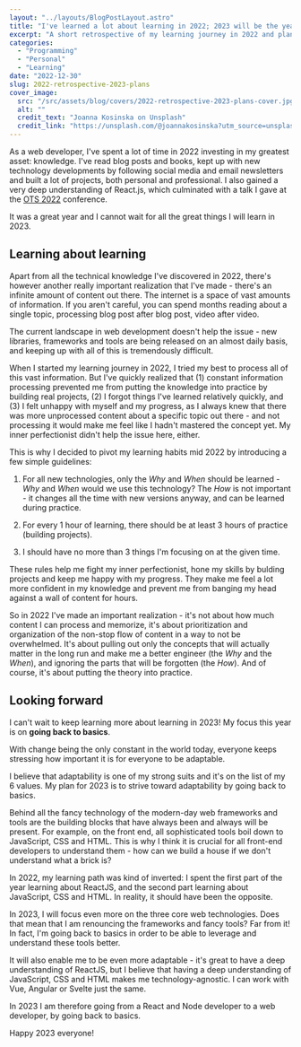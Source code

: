 ```yaml
---
layout: "../layouts/BlogPostLayout.astro"
title: "I've learned a lot about learning in 2022; 2023 will be the year of going back to basics"
excerpt: "A short retrospective of my learning journey in 2022 and plans for 2023."
categories:
  - "Programming"
  - "Personal"
  - "Learning"
date: "2022-12-30"
slug: 2022-retrospective-2023-plans
cover_image:
  src: "/src/assets/blog/covers/2022-retrospective-2023-plans-cover.jpg"
  alt: ""
  credit_text: "Joanna Kosinska on Unsplash"
  credit_link: "https://unsplash.com/@joannakosinska?utm_source=unsplash&utm_medium=referral&utm_content=creditCopyText"
---
```


As a web developer, I've spent a lot of time in 2022 investing in my greatest asset: knowledge. I've read blog posts and books, kept up with new technology developments by following social media and email newsletters and built a lot of projects, both personal and professional. I also gained a very deep understanding of React.js, which culminated with a talk I gave at the [OTS 2022](https://www.ots.si/Prejsnje_konference/OTS_2022/language/en/introduction-2/index.html) conference.

It was a great year and I cannot wait for all the great things I will learn in 2023.

## Learning about learning

Apart from all the technical knowledge I've discovered in 2022, there's however another really important realization that I've made - there's an infinite amount of content out there. The internet is a space of vast amounts of information. If you aren't careful, you can spend months reading about a single topic, processing blog post after blog post, video after video.

The current landscape in web development doesn't help the issue - new libraries, frameworks and tools are being released on an almost daily basis, and keeping up with all of this is tremendously difficult.

When I started my learning journey in 2022, I tried my best to process all of this vast information. But I've quickly realized that (1) constant information processing prevented me from putting the knowledge into practice by building real projects, (2) I forgot things I've learned relatively quickly, and (3) I felt unhappy with myself and my progress, as I always knew that there was more unprocessed content about a specific topic out there - and not processing it would make me feel like I hadn't mastered the concept yet. My inner perfectionist didn't help the issue here, either.

This is why I decided to pivot my learning habits mid 2022 by introducing a few simple guidelines:

1. For all new technologies, only the _Why_ and _When_ should be learned - _Why_ and _When_ would we use this technology? The _How_ is not important - it changes all the time with new versions anyway, and can be learned during practice.

2. For every 1 hour of learning, there should be at least 3 hours of practice (building projects).

3. I should have no more than 3 things I'm focusing on at the given time.

These rules help me fight my inner perfectionist, hone my skills by bulding projects and keep me happy with my progress. They make me feel a lot more confident in my knowledge and prevent me from banging my head against a wall of content for hours.

So in 2022 I've made an important realization - it's not about how much content I can process and memorize, it's about prioritization and organization of the non-stop flow of content in a way to not be overwhelmed. It's about pulling out only the concepts that will actually matter in the long run and make me a better engineer (the _Why_ and the _When_), and ignoring the parts that will be forgotten (the _How_). And of course, it's about putting the theory into practice.

## Looking forward

I can't wait to keep learning more about learning in 2023! My focus this year is on **going back to basics**.

With change being the only constant in the world today, everyone keeps stressing how important it is for everyone to be adaptable.

I believe that adaptability is one of my strong suits and it's on the list of my 6 values. My plan for 2023 is to strive toward adaptability by going back to basics.

Behind all the fancy technology of the modern-day web frameworks and tools are the building blocks that have always been and always will be present. For example, on the front end, all sophisticated tools boil down to JavaScript, CSS and HTML. This is why I think it is crucial for all front-end developers to understand them - how can we build a house if we don't understand what a brick is?

In 2022, my learning path was kind of inverted: I spent the first part of the year learning about ReactJS, and the second part learning about JavaScript, CSS and HTML. In reality, it should have been the opposite.

In 2023, I will focus even more on the three core web technologies. Does that mean that I am renouncing the frameworks and fancy tools? Far from it! In fact, I'm going back to basics in order to be able to leverage and understand these tools better.

It will also enable me to be even more adaptable - it's great to have a deep understanding of ReactJS, but I believe that having a deep understanding of JavaScript, CSS and HTML makes me technology-agnostic. I can work with Vue, Angular or Svelte just the same.

In 2023 I am therefore going from a React and Node developer to a web developer, by going back to basics.

Happy 2023 everyone!
